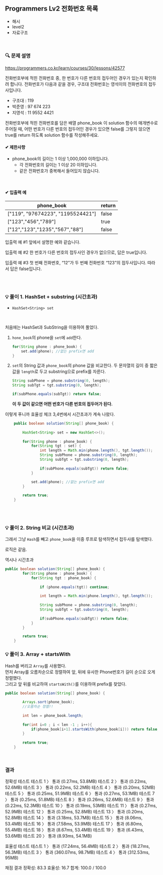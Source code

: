 
## Programmers Lv2 전화번호 목록
- 해시
- level2
- 자료구조



<br>


### 🔍 문제 설명
https://programmers.co.kr/learn/courses/30/lessons/42577

전화번호부에 적힌 전화번호 중, 한 번호가 다른 번호의 접두어인 경우가 있는지 확인하려 합니다.
전화번호가 다음과 같을 경우, 구조대 전화번호는 영석이의 전화번호의 접두사입니다.

- 구조대 : 119
- 박준영 : 97 674 223
- 지영석 : 11 9552 4421

전화번호부에 적힌 전화번호를 담은 배열 phone_book 이 solution 함수의 매개변수로 주어질 때, 어떤 번호가 다른 번호의 접두어인 경우가 있으면 false를 그렇지 않으면 true를 return 하도록 solution 함수를 작성해주세요.
<br>

#### ✔ 제한사항
- phone_book의 길이는 1 이상 1,000,000 이하입니다.
	- 각 전화번호의 길이는 1 이상 20 이하입니다.
	- 같은 전화번호가 중복해서 들어있지 않습니다.
<br>
 
#### ✔ 입출력 예
| phone_book | return | 
|--|--|
| ["119", "97674223", "1195524421"]	 | false |
| ["123","456","789"] | true |
| ["12","123","1235","567","88"] | false |

입출력 예 #1
앞에서 설명한 예와 같습니다.

입출력 예 #2
한 번호가 다른 번호의 접두사인 경우가 없으므로, 답은 true입니다.

입출력 예 #3
첫 번째 전화번호, “12”가 두 번째 전화번호 “123”의 접두사입니다. 따라서 답은 false입니다.

<br><br>

###  💡 풀이 1. HashSet + substring (시간초과)


- `HashSet<String> set`
<br>

처음에는 HashSet과 SubString을 이용하여 풀었다.

1. `hone_book`의 phone을 `set`에 `add`한다.
	```java
    for(String phone : phone_book) {
        set.add(phone); //없는 prefix면 add
    }
    ```
2. `set`의 String 값과 `phone_book`의 phone 값을 비교한다.
	두 문자열의 길이 중 짧은 값을 `length`로 두고 substring으로 prefix를 자른다.
    ```java
   String subPhone = phone.substring(0, length);
    String subTgt = tgt.substring(0, length);
    
    if(subPhone.equals(subTgt)) return false;
    ```
	
    **이 두 값이 같으면 어떤 번호가 다른 번호의 접두어가 된다.**
    

이렇게 푸니까 효율성 체크 3,4번에서 시간초과가 계속 나왔다.

```java
    public boolean solution(String[] phone_book) {
		
        HashSet<String> set = new HashSet<>();
        
        for(String phone : phone_book) {
        	for(String tgt : set) {
        		int length = Math.min(phone.length(), tgt.length());
        		String subPhone = phone.substring(0, length);
        		String subTgt = tgt.substring(0, length);
        		
        		if(subPhone.equals(subTgt)) return false;
        	}
        	
        	set.add(phone); //없는 prefix면 add
        }

        return true;
    }
```

<br><br>

###  💡 풀이 2. String 비교 (시간초과)

그래서 그냥 `Hash`를 빼고 `phone_book`을 이중 루프로 탐색하면서 접두사를 탐색했다.

로직은 같음.

역시나 시간초과

```java
public boolean solution(String[] phone_book) {
    	for(String phone : phone_book) {
    		for(String tgt : phone_book) {
    			
    			if (phone.equals(tgt)) continue;
    			
    			int length = Math.min(phone.length(), tgt.length());
        		
        		String subPhone = phone.substring(0, length);
        		String subTgt = tgt.substring(0, length);
        		
        		if(subPhone.equals(subTgt)) return false;
    		}	
    	}

        return true;
    }
```


###  💡 풀이 3. Array + startsWith
  
Hash를 버리고 `Array`를 사용했다.  
먼저 Array를 오름차순으로 정렬하여 앞, 뒤에 유사한 Phone번호가 길이 순으로 오게 정렬했다.  
그리고 앞 뒤를 비교하여 `startsWith()`를 이용하여 prefix를 찾았다.  

```java
public boolean solution(String[] phone_book) {
        
        Arrays.sort(phone_book);
        //오름차순 정렬!!
        
        int len = phone_book.length;
        
        for(int i=0 ; i < len -1 ; i++){
            if(phone_book[i+1].startsWith(phone_book[i])) return false;
        }
        
        return true;
    }
```

<br>

### 결과
정확성  테스트
테스트 1 〉	통과 (0.27ms, 53.8MB)
테스트 2 〉	통과 (0.22ms, 52.6MB)
테스트 3 〉	통과 (0.22ms, 52.2MB)
테스트 4 〉	통과 (0.20ms, 52MB)
테스트 5 〉	통과 (0.25ms, 51.9MB)
테스트 6 〉	통과 (0.27ms, 53.1MB)
테스트 7 〉	통과 (0.25ms, 51.8MB)
테스트 8 〉	통과 (0.26ms, 52.6MB)
테스트 9 〉	통과 (0.22ms, 52.3MB)
테스트 10 〉	통과 (0.19ms, 53MB)
테스트 11 〉	통과 (0.27ms, 52.9MB)
테스트 12 〉	통과 (0.25ms, 52.8MB)
테스트 13 〉	통과 (0.20ms, 52.8MB)
테스트 14 〉	통과 (3.18ms, 53.7MB)
테스트 15 〉	통과 (8.06ms, 53.4MB)
테스트 16 〉	통과 (7.58ms, 53.9MB)
테스트 17 〉	통과 (6.80ms, 55.4MB)
테스트 18 〉	통과 (8.67ms, 53.4MB)
테스트 19 〉	통과 (6.43ms, 53.6MB)
테스트 20 〉	통과 (8.93ms, 54.1MB)

효율성  테스트
테스트 1 〉	통과 (17.24ms, 56.4MB)
테스트 2 〉	통과 (18.27ms, 56.3MB)
테스트 3 〉	통과 (360.07ms, 98.7MB)
테스트 4 〉	통과 (312.53ms, 95MB)

채점 결과
정확성: 83.3
효율성: 16.7
합계: 100.0 / 100.0
